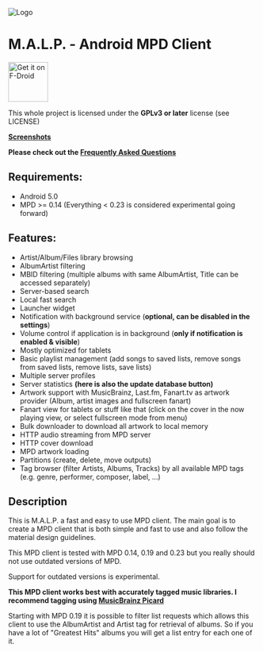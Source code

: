 ![Logo](https://gitlab.com/gateship-one/malp/raw/master/app/src/main/res/mipmap-xxxhdpi/ic_launcher.png)
# M.A.L.P. - Android MPD Client #

[<img src="https://f-droid.org/badge/get-it-on.png" alt="Get it on F-Droid" height="80">](https://f-droid.org/app/org.gateshipone.malp)

This whole project is licensed under the  **GPLv3 or later** license (see LICENSE)

**[Screenshots](https://gitlab.com/gateship-one/malp/wikis/Screenshots)**

**Please check out the [Frequently Asked Questions](https://gitlab.com/gateship-one/malp/wikis/FAQ)**

## Requirements: ##
 - Android 5.0
 - MPD >= 0.14 (Everything < 0.23 is considered experimental going forward)
 
## Features: ##
 - Artist/Album/Files library browsing
 - AlbumArtist filtering
 - MBID filtering (multiple albums with same AlbumArtist, Title can be accessed separately) 
 - Server-based search
 - Local fast search
 - Launcher widget
 - Notification with background service (**optional, can be disabled in the settings**)
 - Volume control if application is in background (**only if notification is enabled & visible**)
 - Mostly optimized for tablets
 - Basic playlist management (add songs to saved lists, remove songs from saved lists, remove lists, save lists)
 - Multiple server profiles
 - Server statistics **(here is also the update database button)**
 - Artwork support with MusicBrainz, Last.fm, Fanart.tv as artwork provider (Album, artist images and fullscreen fanart)
 - Fanart view for tablets or stuff like that (click on the cover in the now playing view, or select fullscreen mode from menu)
 - Bulk downloader to download all artwork to local memory
 - HTTP audio streaming from MPD server
 - HTTP cover download
 - MPD artwork loading
 - Partitions (create, delete, move outputs)
 - Tag browser (filter Artists, Albums, Tracks) by all available MPD tags (e.g. genre, performer, composer, label, ...)

## Description ##

This is M.A.L.P. a fast and easy to use MPD client. The main goal is to create a MPD client that is both simple and fast to use and also follow the material design guidelines. 

This MPD client is tested with MPD 0.14, 0.19 and 0.23 but you really should not use outdated versions of MPD.

Support for outdated versions is experimental.

**This MPD client works best with accurately tagged music libraries. I recommend tagging using [MusicBrainz Picard](https://picard.musicbrainz.org/)** 

Starting with MPD 0.19 it is possible to filter list requests which allows this client to 
use the AlbumArtist and Artist tag for retrieval of albums. So if you have a lot of "Greatest Hits" albums you will get a list entry for each one of it. 


